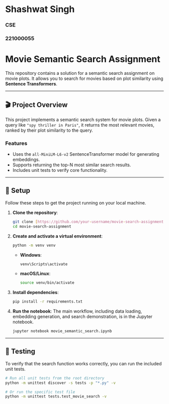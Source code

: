 # Shashwat Singh
### CSE
### 221000055

# Movie Semantic Search Assignment

This repository contains a solution for a semantic search assignment on movie plots. It allows you to search for movies based on plot similarity using **Sentence Transformers**.

---

## 🎬 Project Overview

This project implements a semantic search system for movie plots. Given a query like `"spy thriller in Paris"`, it returns the most relevant movies, ranked by their plot similarity to the query.

### Features

-   Uses the `all-MiniLM-L6-v2` SentenceTransformer model for generating embeddings.
-   Supports returning the top-N most similar search results.
-   Includes unit tests to verify core functionality.

---

## 🚀 Setup

Follow these steps to get the project running on your local machine.

1.  **Clone the repository**:
    ```bash
    git clone [https://github.com/your-username/movie-search-assignment.git](https://github.com/your-username/movie-search-assignment.git)
    cd movie-search-assignment
    ```

2.  **Create and activate a virtual environment**:
    ```bash
    python -m venv venv
    ```
    * **Windows**:
        ```bash
        venv\Scripts\activate
        ```
    * **macOS/Linux**:
        ```bash
        source venv/bin/activate
        ```

3.  **Install dependencies**:
    ```bash
    pip install -r requirements.txt
    ```

4.  **Run the notebook**:
    The main workflow, including data loading, embedding generation, and search demonstration, is in the Jupyter notebook.
    ```bash
    jupyter notebook movie_semantic_search.ipynb
    ```

---

## 🧪 Testing

To verify that the search function works correctly, you can run the included unit tests.

```bash
# Run all unit tests from the root directory
python -m unittest discover -s tests -p "*.py" -v

# Or run the specific test file
python -m unittest tests.test_movie_search -v
